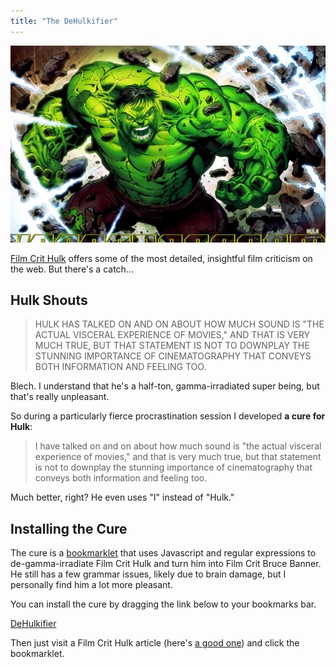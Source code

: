 ```yaml
---
title: "The DeHulkifier"
---
```


![The Hulk](/images/hulk.jpg)

[Film Crit Hulk][] offers some of the most detailed, insightful film criticism on the web. But there's a catch...

## Hulk Shouts

> HULK HAS TALKED ON AND ON ABOUT HOW MUCH SOUND IS "THE ACTUAL VISCERAL EXPERIENCE OF MOVIES," AND THAT IS VERY MUCH TRUE, BUT THAT STATEMENT IS NOT TO DOWNPLAY THE STUNNING IMPORTANCE OF CINEMATOGRAPHY THAT CONVEYS BOTH INFORMATION AND FEELING TOO. 

Blech. I understand that he's a half-ton, gamma-irradiated super being, but that's really unpleasant.

So during a particularly fierce procrastination session I developed **a cure for Hulk**:

> I have talked on and on about how much sound is "the actual visceral experience of movies," and that is very much true, but that statement is not to downplay the stunning importance of cinematography that conveys both information and feeling too.

Much better, right? He even uses "I" instead of "Hulk."

## Installing the Cure  

The cure is a [bookmarklet][] that uses Javascript and regular expressions to de-gamma-irradiate Film Crit Hulk and turn him into Film Crit Bruce Banner.  He still has a few grammar issues, likely due to brain damage, but I personally find him a lot more pleasant.

You can install the cure by dragging the link below to your bookmarks bar.

<a href="javascript:(function()%7Bfunction%20callback()%7B(function(%24)%7Bvar%20jQuery%3D%24%3B%24(function()%20%7BString.prototype.reverse%20%3D%20function()%20%7Breturn%20this.split('').reverse().join('')%3B%7D%3B%24(%22.entry%20p%22).not(%22%3Ahas(img)%22).replaceWith(function()%20%7Bvar%20dehulked%3Bdehulked%20%3D%20%24(this).html().toLowerCase().replace(%2Fhulk%20has%2Fg%2C%20%22I%20have%22).replace(%2F(taught%7Cbrought%7Cshowed)%20hulk%20is%2Fg%2C%20'%241%20me%20is').replace(%2F(taught%7Cbrought%7Cshowed)%20hulk%20that%2Fg%2C%20'%241%20me%20that').replace(%2F(taken%7Cremind%7Cmakes%7Cstrike%7Cgive%7Cmade%7Chits)%20hulk%2Fg%2C%20'%241%20me').replace(%2Fhulk%20isn%5B'%E2%80%99%5Dt%2Fg%2C%20'I%20am%20not').replace(%2Fto%20hulk%2Fg%2C%20'to%20me').replace(%2Fhulk%20is%2Fg%2C%20'I%20am').replace(%2Ffor%20hulk%2Fg%2C%20'for%20me').replace(%2Fhulk%5B'%E2%80%99%5Ds%20(got%7Cloved)%2Fg%2C%20'I%20have%20%241').replace(%2Fhulk%5B'%E2%80%99%5Ds%2Fg%2C%20'my').replace(%2Fmy%20(not%7Cpositive%7Cseen%7Cjust%7Cstruck%7Cpretty)%2Fg%2C%20'I%20am%20%241').replace(%2Fthis%20my%2Fg%2C%20'my').replace(%2Fhulk%2Fg%2C%20'I').replace(%2FI%5B'%E2%80%99%5Ds%2Fg%2C%20'I%20have').replace(%2FI%20doesn%5B'%E2%80%99%5Dt%2Fg%2C%20%22I%20don't%22).replace(%2FI%20does%2Fg%2C%20%22I%20do%22).replace(%2FI%20really%20doesn%5B'%E2%80%99%5Dt%2Fg%2C%20%22I%20really%20don't%22).replace(%2FI%20really%20does%2Fg%2C%20'I%20really%20do').replace(%2FI-self%2Fg%2C%20'myself').replace(%2Fgave%20I%20%2Fg%2C%20'gave%20me%20').replace(%2FI%20to%5Cs%2Fg%2C%20'me%20to%20').replace(%2Fto%20I%2Fg%2C%20'to%20me').replace(%2FI%20uses%2Fg%2C%20'I%20use').replace(%2FI-related%2Fg%2C%20'me-related').replace(%2FI%20believes%2Fg%2C%20'I%20believe').replace(%2F(I%20%5B%5Cw%5D%2B)s%5Cs%2Fg%2C%20%22%241%20%22).replace(%2FI%20wa%20%2Fg%2C%20%22I%20was%20%22).replace(%2FI%20alway%20%2Fg%2C%20%22I%20always%20%22).replace(%2Fupon%20I%2Fg%2C%20'upon%20me').replace(%2F%5CsI%5C.(%3F%3D%5B%24%5Cs%5D)%2Fg%2C%20'%20me.%20').replace(%2Ftroubles%20I%2Fg%2C%20'troubles%20me').replace(%2F%5E%5B%5Cs%5D*(%5Ba-zA-Z%5D)%2Fg%2C%20function(%240)%20%7Breturn%20%240.toUpperCase()%3B%7D).reverse().replace(%2F(%5Ba-zA-Z%5D)(%5B%5Cs*%5D(%5B.!%3F%5D%7C%5B%22%E2%80%9D%5D%5B%5C.%3F!%5D))%2Fg%2C%20function(%240%2C%20%241)%20%7Breturn%20%240.toUpperCase()%3B%7D).reverse().replace(%2Fmr%5C.%2Fg%2C%20%22Mr.%22)%3Breturn%20%22%3Cp%3E%22%20%2B%20dehulked%20%2B%20%22%3C%2Fp%3E%22%3B%7D)%3B%24(%22.entry%20p%20strong%22).replaceWith(function()%20%7Breturn%20%22%3Cstrong%3E%22%20%2B%20%24(this).text().toUpperCase()%20%2B%20%22%3C%2Fstrong%3E%22%3B%7D)%3B%24(%22.authorbox%20img%22).attr(%22src%22%2C%20%22http%3A%2F%2Fi.imgur.com%2FhgWFM9j.jpg%22)%3Breturn%20%24(%22.authorbox%22).html(function()%20%7Breturn%20%24(this).html().replace(%22FILM%20CRIT%20HULK%20WAS%20CREATED%20IN%20A%20CHAOTIC%20LAB%20EXPERIMENT%20INVOLVING%20GAMMA%20RADIATION%2C%20TELEPODS%2C%20AND%20THE%20GHOST%20OF%20PAULINE%20KAEL.%20NOW%20HULK%20HAVE%20DEEP%20AND%20ABIDING%20LOVE%20CINEMA.%22%2C%20%22Film%20Crit%20Bruce%20Banner%20is%20currently%20recuperating%20from%20a%20chaotic%20lab%20experiment%20involving%20gamma%20radiation%2C%20telepods%2C%20and%20the%20ghost%20of%20Pauline%20Kael.%20Bruce%20has%20a%20deep%20and%20abiding%20love%20of%20cinema.%22)%3B%7D)%3B%7D)%7D)(jQuery.noConflict(true))%7Dvar%20s%3Ddocument.createElement(%22script%22)%3Bs.src%3D%22https%3A%2F%2Fajax.googleapis.com%2Fajax%2Flibs%2Fjquery%2F1.7.1%2Fjquery.min.js%22%3Bif(s.addEventListener)%7Bs.addEventListener(%22load%22%2Ccallback%2Cfalse)%7Delse%20if(s.readyState)%7Bs.onreadystatechange%3Dcallback%7Ddocument.body.appendChild(s)%3B%7D)()">DeHulkifier</a>

Then just visit a Film Crit Hulk article (here's [a good one](http://badassdigest.com/2013/01/09/film-crit-hulk-smash-hulk-vs.-tom-hooper-and-art-of-cinematic-affectation/)) and click the bookmarklet.

  [Film Crit Hulk]: http://badassdigest.com/author/67
  [bookmarklet]: http://en.wikipedia.org/wiki/Bookmarklet